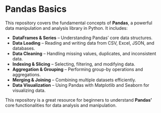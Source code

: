 # Pandas Basics  

This repository covers the fundamental concepts of **Pandas**, a powerful data manipulation and analysis library in Python. It includes:  

- **DataFrames & Series** – Understanding Pandas’ core data structures.  
- **Data Loading** – Reading and writing data from CSV, Excel, JSON, and databases.  
- **Data Cleaning** – Handling missing values, duplicates, and inconsistent data.  
- **Indexing & Slicing** – Selecting, filtering, and modifying data.  
- **Aggregation & Grouping** – Performing group-by operations and aggregations.  
- **Merging & Joining** – Combining multiple datasets efficiently.  
- **Data Visualization** – Using Pandas with Matplotlib and Seaborn for visualizing data.  

This repository is a great resource for beginners to understand **Pandas’** core functionalities for data analysis and manipulation.  
